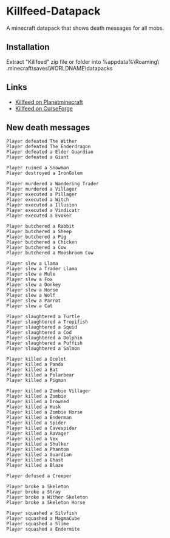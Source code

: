 # Killfeed-Datapack
A minecraft datapack that shows death messages for all mobs.
## Installation
Extract "Killfeed" zip file or folder into %appdata%\Roaming\ .minecraft\saves\WORLDNAME\datapacks
## Links
* [Killfeed on Planetminecraft](https://www.planetminecraft.com/mod/announcer-kill-feed/)
* [Killfeed on CurseForge](https://www.curseforge.com/minecraft/customization/killfeed)
## New death messages
```
Player defeated The Wither
Player defeated The Enderdragon
Player defeated a Elder Guardian
Player defeated a Giant

Player ruined a Snowman
Player destroyed a IronGolem

Player murdered a Wandering Trader
Player murdered a Villager
Player executed a Pillager
Player executed a Witch
Player executed a Illusion
Player executed a Vindicatr
Player executed a Evoker

Player butchered a Rabbit
Player butchered a Sheep
Player butchered a Pig
Player butchered a Chicken
Player butchered a Cow
Player butchered a Mooshroom Cow

Player slew a Llama
Player slew a Trader Llama
Player slew a Mule
Player slew a Fox
Player slew a Donkey
Player slew a Horse
Player slew a Wolf
Player slew a Parrot
Player slew a Cat

Player slaughtered a Turtle
Player slaughtered a Tropifish
Player slaughtered a Squid
Player slaughtered a Cod
Player slaughtered a Dolphin
Player slaughtered a Puffish
Player slaughtered a Salmon

Player killed a Ocelot
Player killed a Panda
Player killed a Bat
Player killed a Polarbear
Player killed a Pigman

Player killed a Zombie Villager
Player killed a Zombie
Player killed a Drowned
Player killed a Husk
Player killed a Zombie Horse
Player killed a Enderman
Player killed a Spider
Player killed a Cavespider
Player killed a Ravager
Player killed a Vex
Player killed a Shulker
Player killed a Phantom
Player killed a Guardian
Player killed a Ghast
Player killed a Blaze

Player defused a Creeper

Player broke a Skeleton
Player broke a Stray
Player broke a Wither Skeleton
Player broke a Skeleton Horse

Player squashed a Silvfish
Player squashed a MagmaCube
Player squashed a Slime
Player squashed a Endermite
```